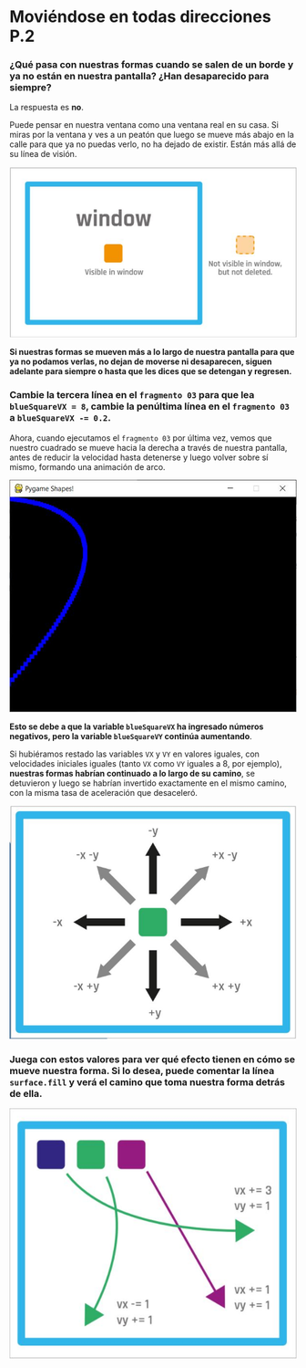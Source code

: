# Moviéndose en todas direcciones P.2

### ¿Qué pasa con nuestras formas cuando se salen de un borde y ya no están en nuestra pantalla? ¿Han desaparecido para siempre?

La respuesta es **no**. 

Puede pensar en nuestra ventana como una ventana real en su casa. Si miras por la ventana y ves a un peatón que luego se mueve más abajo en la calle para que ya no puedas verlo, no ha dejado de existir. Están más allá de su línea de visión. 

![](https://github.com/Ezzzzzzzzzzzzzz/Taller_PyG/blob/master/PracticasPyG/Practica2/P2.3.3.JPG)

**Si nuestras formas se mueven más a lo largo de nuestra pantalla para que ya no podamos verlas, no dejan de moverse ni desaparecen, siguen adelante para siempre o hasta que les dices que se detengan y regresen.**

### Cambie la tercera línea en el `fragmento 03` para que lea `blueSquareVX = 8`, cambie la penúltima línea en el `fragmento 03` a `blueSquareVX -= 0.2`.
Ahora, cuando ejecutamos el `fragmento 03` por última vez, vemos que nuestro cuadrado se mueve hacia la derecha a través de nuestra pantalla, antes de reducir la velocidad hasta detenerse y luego volver sobre sí mismo, formando una animación de arco. 

![](https://github.com/Ezzzzzzzzzzzzzz/Taller_PyG/blob/master/PracticasPyG/Practica2/Captura.JPG)

**Esto se debe a que la variable `blueSquareVX` ha ingresado números negativos, pero la variable `blueSquareVY` continúa aumentando**. 

Si hubiéramos restado las variables `VX` y `VY` en valores iguales, con velocidades iniciales iguales (tanto `VX` como `VY` iguales a 8, por ejemplo), **nuestras formas habrían continuado a lo largo de su camino**, se detuvieron y luego se habrían invertido exactamente en el mismo camino, con la misma tasa de aceleración que desaceleró. 

![](https://github.com/Ezzzzzzzzzzzzzz/Taller_PyG/raw/master/PracticasPyG/Practica2/py2.4.JPG)

### Juega con estos valores para ver qué efecto tienen en cómo se mueve nuestra forma. Si lo desea, puede comentar la línea `surface.fill` y verá el camino que toma nuestra forma detrás de ella.

![](https://github.com/Ezzzzzzzzzzzzzz/Taller_PyG/blob/master/PracticasPyG/Practica2/Cap2.3.3.JPG)
<!--stackedit_data:
eyJoaXN0b3J5IjpbLTE2MDk2NzQ2NjgsLTE1NDk1MzQ3NzcsOD
I2MDg0MzQ0LDExOTkxNTM2MzcsMjk2NDQxMjgyLDE5NDE2NzMz
NzcsNjQ2NjI1NTg0XX0=
-->